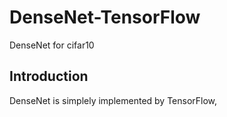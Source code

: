# DenseNet-TensorFlow
DenseNet for cifar10

## Introduction
DenseNet is simplely implemented by TensorFlow, 
